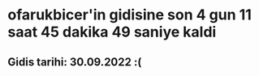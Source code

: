 # ofarukbicer'in gidisine son 4 gun 11 saat 45 dakika 49 saniye kaldi

## Gidis tarihi: 30.09.2022 :(